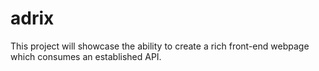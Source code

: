 # adrix
This project will showcase the ability to create a rich front-end webpage which consumes an established API.
